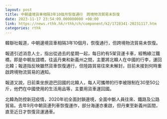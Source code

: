 ```yaml
---
layout: post
title: 中朝邊境貨車相隔3年10個月恢復通行　跨境物流貿易未恢復
date: 2023-11-17 23:54:09.000000000 +08:00
link: https://news.rthk.hk/rthk/ch/component/k2/1728341-20231117.htm
categories: rthk
---
```


韓聯社報道，中朝邊境貨車相隔3年10個月，恢復通行，但跨境物流貿易未恢復。

報道引述消息人士，指出從過去的星期一起，每日約有5架貨運卡車，經鴨綠江鐵橋，即是中朝友誼橋，往返丹東和新義州之間，主要將北韓人在中國的行李，運回北韓；報道指反映雖然貨車恢復通行，但陸路貿易往來未解封，目前未接到何時重啟跨境物流貿易的通知。

報道又說，日前乘坐旅遊巴回國的北韓人，每人可攜帶的行李被限制在30至50公斤，他們在中國使用的生活用品等，主要用貨車運回國。

北韓為防控新冠疫情，2020年初全面封鎖邊境，全面中斷人員往來、鐵路及公路貿易。去年9月中朝貨連列車恢復運作，部分海運亦重啟，但丹東至新義州區間，直至近日才恢復貨運通車。
